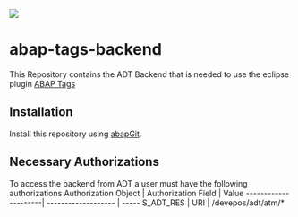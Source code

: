 ![](https://img.shields.io/badge/ABAP-v7.40sp08+-orange)
# abap-tags-backend

This Repository contains the ADT Backend that is needed to use the eclipse plugin
[ABAP Tags](https://www.github.com/stockbal/abap-tags-ui)

## Installation

Install this repository using [abapGit](https://github.com/larshp/abapGit#abapgit).

## Necessary Authorizations

To access the backend from ADT a user must have the following authorizations
Authorization Object | Authorization Field | Value
---------------------| ------------------- | -----
S_ADT_RES            | URI                 | /devepos/adt/atm/*
